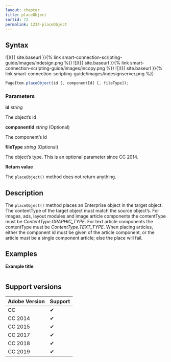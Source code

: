 ```yaml
---
layout: chapter
title: placeObject
sortid: 72
permalink: 1234-placeObject
---
```

## Syntax

![]({{ site.baseurl }}{% link smart-connection-scripting-guide/images/indesign.png %}) ![]({{ site.baseurl }}{% link smart-connection-scripting-guide/images/incopy.png %}) ![]({{ site.baseurl }}{% link smart-connection-scripting-guide/images/indesignserver.png %})
```javascript
PageItem.placeObject(id [, componentId] [, fileType]);
```

### Parameters

**id** *string*

The object’s id

**componentId** *string* (Optional)

The component’s id

**fileType** *string* (Optional)

The object’s type. This is an optional parameter since CC 2014.

**Return value**

The `placeObject()` method does not return anything.

## Description

The `placeObject()` method places an Enterprise object in the target object. The contentType of the target object must match the source object’s. For images, ads, layout modules and image article components the contentType must be *ContentType.GRAPHIC_TYPE*. For text article components the contentType must be *ContentType.TEXT_TYPE*.
When placing articles, either the component id must be given of the article component, or the article must be a single component article; else the place will fail.

## Examples

**Example title**

```javascript

```

## Support versions

| Adobe Version | Support |
|---------------|---------|
| CC            | ✔       |
| CC 2014       | ✔       |
| CC 2015       | ✔       |
| CC 2017       | ✔       |
| CC 2018       | ✔       |
| CC 2019       | ✔       |